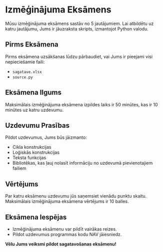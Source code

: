 # Izmēģinājuma Eksāmens

Mūsu izmēģinājuma eksāmens sastāv no 5 jautājumiem. Lai atbildētu uz katru jautājumu, Jums ir jāuzraksta skripts, izmantojot Python valodu.

## Pirms Eksāmena

Pirms eksāmena uzsākšanas lūdzu pārbaudiet, vai Jums ir pieejami visi nepieciešamie faili:
- `sagatave.xlsx`
- `source.py`

## Eksāmena Ilgums

Maksimālais izmēģinājuma eksāmena izpildes laiks ir 50 minūtes, kas ir 10 minūtes uz katru uzdevumu.

## Uzdevumu Prasības

Pildot uzdevumus, Jums būs jāizmanto:
- Cikla konstrukcijas
- Loģiskās konstrukcijas
- Teksta funkcijas
- Bibliotēkas, kas ļauj nolasīt informāciju no uzdevumā pievienotajiem failiem

## Vērtējums

Par katru eksāmenu uzdevumu jūs saņemsiet vienādu punktu skaitu. Maksimālais izmēģinājuma eksāmena vērtējums ir 10 balles.

## Eksāmena Iespējas

- Izmēģinājuma eksāmenu var pildīt vairākas reizes.
- Pildot uzdevumus programmas kodu NAV jāiesniedz.

**Vēlu Jums veiksmi pildot sagatavošanas eksāmenu!**
